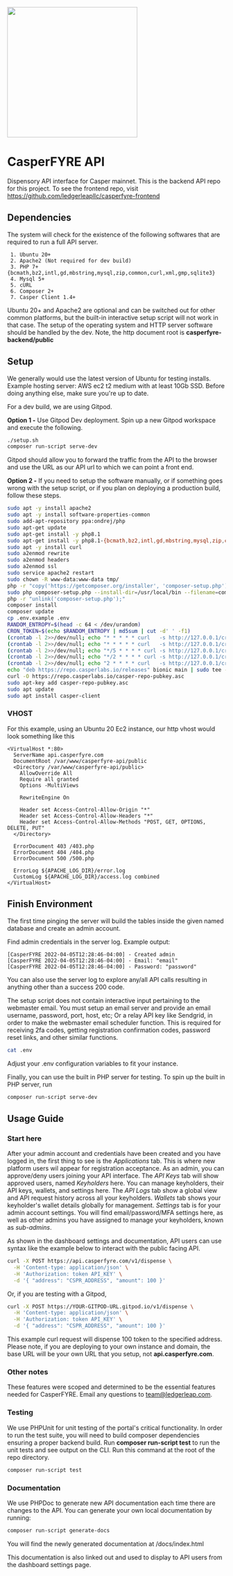 <p>
	<img src="https://api.casperfyre.com/logo.png" width="300">
</p>

# CasperFYRE API

Dispensory API interface for Casper mainnet. This is the backend API repo for this project. To see the frontend repo, visit https://github.com/ledgerleapllc/casperfyre-frontend

## Dependencies

The system will check for the existence of the following softwares that are required to run a full API server.

```
 1. Ubuntu 20+
 2. Apache2 (Not required for dev build)
 3. PHP 7+ {bcmath,bz2,intl,gd,mbstring,mysql,zip,common,curl,xml,gmp,sqlite3}
 4. Mysql 5+
 5. cURL
 6. Composer 2+
 7. Casper Client 1.4+
```

Ubuntu 20+ and Apache2 are optional and can be switched out for other common platforms, but the built-in interactive setup script will not work in that case. The setup of the operating system and HTTP server software should be handled by the dev. Note, the http document root is **casperfyre-backend/public**

## Setup

We generally would use the latest version of Ubuntu for testing installs. Example hosting server: AWS ec2 t2 medium with at least 10Gb SSD. Before doing anything else, make sure you're up to date.

For a dev build, we are using Gitpod.

**Option 1 -** Use Gitpod Dev deployment. Spin up a new Gitpod workspace and execute the following.

```bash
./setup.sh
composer run-script serve-dev
```

Gitpod should allow you to forward the traffic from the API to the browser and use the URL as our API url to which we can point a front end.

**Option 2 -** If you need to setup the software manually, or if something goes wrong with the setup script, or if you plan on deploying a production build, follow these steps.

```bash
sudo apt -y install apache2
sudo apt -y install software-properties-common
sudo add-apt-repository ppa:ondrej/php
sudo apt-get update
sudo apt-get install -y php8.1
sudo apt-get install -y php8.1-{bcmath,bz2,intl,gd,mbstring,mysql,zip,common,curl,xml,gmp}
sudo apt -y install curl
sudo a2enmod rewrite
sudo a2enmod headers
sudo a2enmod ssl
sudo service apache2 restart
sudo chown -R www-data:www-data tmp/
php -r "copy('https://getcomposer.org/installer', 'composer-setup.php');"
sudo php composer-setup.php --install-dir=/usr/local/bin --filename=composer
php -r "unlink('composer-setup.php');"
composer install
composer update
cp .env.example .env
RANDOM_ENTROPY=$(head -c 64 < /dev/urandom)
CRON_TOKEN=$(echo $RANDOM_ENTROPY | md5sum | cut -d' ' -f1)
(crontab -l 2>>/dev/null; echo "* * * * * curl   -s http://127.0.0.1/cron/schedule         -H 'Authorization: token $CRON_TOKEN' >> dev/null 2>&1") | crontab -
(crontab -l 2>>/dev/null; echo "* * * * * curl   -s http://127.0.0.1/cron/orders           -H 'Authorization: token $CRON_TOKEN' >> dev/null 2>&1") | crontab -
(crontab -l 2>>/dev/null; echo "*/5 * * * * curl -s http://127.0.0.1/cron/verify-orders    -H 'Authorization: token $CRON_TOKEN' >> dev/null 2>&1") | crontab -
(crontab -l 2>>/dev/null; echo "*/2 * * * * curl -s http://127.0.0.1/cron/refresh-balances -H 'Authorization: token $CRON_TOKEN' >> dev/null 2>&1") | crontab -
(crontab -l 2>>/dev/null; echo "2 * * * * curl   -s http://127.0.0.1/cron/garbage          -H 'Authorization: token $CRON_TOKEN' >> dev/null 2>&1") | crontab -
echo "deb https://repo.casperlabs.io/releases" bionic main | sudo tee -a /etc/apt/sources.list.d/casper.list
curl -O https://repo.casperlabs.io/casper-repo-pubkey.asc
sudo apt-key add casper-repo-pubkey.asc
sudo apt update
sudo apt install casper-client
```

### VHOST

For this example, using an Ubuntu 20 Ec2 instance, our http vhost would look something like this

```
<VirtualHost *:80>
  ServerName api.casperfyre.com
  DocumentRoot /var/www/casperfyre-api/public
  <Directory /var/www/casperfyre-api/public>
    AllowOverride All
    Require all granted
    Options -MultiViews

    RewriteEngine On

    Header set Access-Control-Allow-Origin "*"
    Header set Access-Control-Allow-Headers "*"
    Header set Access-Control-Allow-Methods "POST, GET, OPTIONS, DELETE, PUT"
  </Directory>

  ErrorDocument 403 /403.php
  ErrorDocument 404 /404.php
  ErrorDocument 500 /500.php

  ErrorLog ${APACHE_LOG_DIR}/error.log
  CustomLog ${APACHE_LOG_DIR}/access.log combined
</VirtualHost>
```

## Finish Environment

The first time pinging the server will build the tables inside the given named database and create an admin account.

Find admin credentials in the server log. Example output:

````
[CasperFYRE 2022-04-05T12:28:46-04:00] - Created admin
[CasperFYRE 2022-04-05T12:28:46-04:00] - Email: "email"
[CasperFYRE 2022-04-05T12:28:46-04:00] - Password: "password"
````

You can also use the server log to explore any/all API calls resulting in anything other than a success 200 code.

The setup script does not contain interactive input pertaining to the webmaster email. You must setup an email server and provide an email username, password, port, host, etc; Or a relay API key like Sendgrid, in order to make the webmaster email scheduler function. This is required for receiving 2fa codes, getting registration confirmation codes, password reset links, and other similar functions.

```bash
cat .env
```

Adjust your .env configuration variables to fit your instance. 

Finally, you can use the built in PHP server for testing. To spin up the built in PHP server, run

```bash
composer run-script serve-dev
```

## Usage Guide

### Start here

After your admin account and credentials have been created and you have logged in, the first thing to see is the *Applications* tab. This is where new platform users wil appear for registration acceptance. As an admin, you can approve/deny users joining your API interface. The *API Keys* tab will show approved users, named *Keyholders* here. You can manage keyholders, their API keys, wallets, and settings here. The *API Logs* tab show a global view and API request history across all your keyholders. *Wallets* tab shows your keyholder's wallet details globally for management. *Settings* tab is for your admin account settings. You will find email/password/MFA settings here, as well as other admins you have assigned to manage your keyholders, known as *sub-admins*.

As shown in the dashboard settings and documentation, API users can use syntax like the example below to interact with the public facing API.

```bash
curl -X POST https://api.casperfyre.com/v1/dispense \
  -H 'Content-type: application/json' \
  -H 'Authorization: token API_KEY' \
  -d '{ "address": "CSPR_ADDRESS", "amount": 100 }'
```

Or, if you are testing with a Gitpod,

```bash
curl -X POST https://YOUR-GITPOD-URL.gitpod.io/v1/dispense \
  -H 'Content-type: application/json' \
  -H 'Authorization: token API_KEY' \
  -d '{ "address": "CSPR_ADDRESS", "amount": 100 }'
```

This example curl request will dispense 100 token to the specified address. Please note, if you are deploying to your own instance and domain, the base URL will be your own URL that you setup, not **api.casperfyre.com**.

### Other notes

These features were scoped and determined to be the essential features needed for CasperFYRE. Email any questions to team@ledgerleap.com.

### Testing

We use PHPUnit for unit testing of the portal's critical functionality. In order to run the test suite, you will need to build composer dependencies ensuring a proper backend build. Run **composer run-script test** to run the unit tests and see output on the CLI. Run this command at the root of the repo directory.

```bash
composer run-script test
```

### Documentation

We use PHPDoc to generate new API documentation each time there are changes to the API. You can generate your own local documentation by running:

```bash
composer run-script generate-docs
```

You will find the newly generated documentation at /docs/index.html

This documentation is also linked out and used to display to API users from the dashboard settings page.
